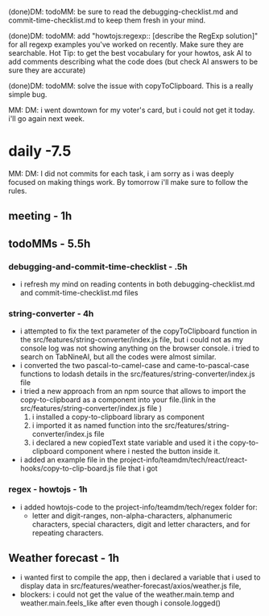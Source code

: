 
(done)DM: todoMM: be sure to read the debugging-checklist.md and commit-time-checklist.md to keep them fresh in your mind.

(done)DM: todoMM: add "howtojs:regexp:: [describe the RegExp solution]" for all regexp examples you've worked on recently. Make sure they are searchable. Hot Tip: to get the best vocabulary for your howtos, ask AI to add comments describing what the code does (but check AI answers to be sure they are accurate)

(done)DM: todoMM: solve the issue with copyToClipboard. This is a really simple bug. 

MM: DM: i went downtown for my voter's card, but i could not get it today. i'll go again next week.
# daily -7.5
MM: DM: I did not commits for each task, i am sorry as i was deeply focused on making things work. By tomorrow i'll make sure to follow the rules.
## meeting - 1h

## todoMMs - 5.5h
### debugging-and-commit-time-checklist - .5h
* i refresh my mind on reading contents in both debugging-checklist.md and commit-time-checklist.md files

### string-converter - 4h
* i attempted to fix the text parameter of the copyToClipboard function in the src/features/string-converter/index.js file, but i could not as my console log was not showing anything on the browser console. i tried to search on TabNineAI, but all the codes were almost similar.
* i converted the two pascal-to-camel-case and came-to-pascal-case functions to lodash details in the src/features/string-converter/index.js file
* i tried a new approach from an npm source that allows to import the copy-to-clipboard as a component into your file.(link in the src/features/string-converter/index.js file )
  1. i installed a copy-to-clipboard library as component
  2. i imported it as named function into the src/features/string-converter/index.js file
  3. i declared a new copiedText state variable and used it i the copy-to-clipboard component where i nested the button inside it.
* i added an example file in the project-info/teamdm/tech/react/react-hooks/copy-to-clip-board.js file that i got  
### regex - howtojs - 1h
* i added howtojs-code to the project-info/teamdm/tech/regex folder for:
  * letter and digit-ranges, non-alpha-characters, alphanumeric characters, special characters, digit and letter characters, and for repeating characters.

## Weather forecast - 1h
* i wanted first to compile the app, then i declared a variable that i used to display data in src/features/weather-forecast/axios/weather.js file,
* blockers: i could not get the value of the weather.main.temp and weather.main.feels_like after even though i console.logged()

